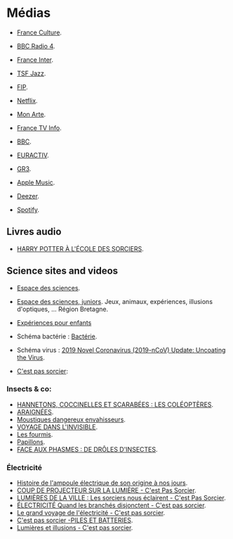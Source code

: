 # Médias

 * [France Culture](https://www.franceculture.fr/programmes).
 * [BBC Radio 4](https://www.bbc.co.uk/radio4).
 * [France Inter](https://www.franceinter.fr/).
 * [TSF Jazz](https://www.franceinter.fr/).
 * [FIP](https://www.fip.fr/).
 * [Netflix](https://www.netflix.com/).
 * [Mon Arte](https://my.arte.tv/index.php?lang=fr#section/landing).
 * [France TV Info](https://www.francetvinfo.fr/).
 * [BBC](https://www.bbc.com/).
 * [EURACTIV](https://www.euractiv.fr/).
 * [GR3](https://www.raiplayradio.it/programmi/gr3/).

 * [Apple Music](https://music.apple.com/).
 * [Deezer](http://www.deezer.com).
 * [Spotify](http://www.spotify.com).

## Livres audio

 * [HARRY POTTER À L'ÉCOLE DES SORCIERS](https://www.franceculture.fr/emissions/harry-potter-a-lecole-des-sorciers/chapitres-1-et-2-le-survivant-et-une-vitre-disparait).

## Science sites and videos

 * [Espace des sciences](https://www.espace-sciences.org/).
  + [Espace des sciences, juniors](https://www.espace-sciences.org/juniors). Jeux, animaux, expériences, illusions d'optiques, ... Région Bretagne.
 * [Expériences pour enfants](http://www.momes.net/Apprendre/Sciences/Experiences-pour-enfants)
 * Schéma bactérie : [Bactérie](https://fr.vikidia.org/wiki/Bact%C3%A9rie).
 * Schéma virus : [2019 Novel Coronavirus (2019-nCoV) Update: Uncoating the Virus](https://asm.org/Articles/2020/January/2019-Novel-Coronavirus-2019-nCoV-Update-Uncoating).

 * [C'est pas sorcier](https://www.youtube.com/channel/UCENv8pH4LkzvuSV_qHIcslg):

### Insects & co:

 * [HANNETONS, COCCINELLES ET SCARABÉES : LES COLÉOPTÈRES](https://www.youtube.com/watch?v=IgpF1MtK8s0).
 * [ARAIGNÉES](https://www.youtube.com/watch?v=kiiuEvONFAc).
 * [Moustiques dangereux envahisseurs](https://www.youtube.com/watch?v=85NwOQpJU94).
 * [VOYAGE DANS L'INVISIBLE](https://www.youtube.com/watch?v=VPaIB6PHV8g).
 * [Les fourmis](https://www.youtube.com/watch?v=4Psgj2AIUcY).
 * [Papillons](https://www.youtube.com/watch?v=Qf0y99eogAc).
 * [FACE AUX PHASMES : DE DRÔLES D'INSECTES](https://www.youtube.com/watch?v=wR_OD1stTCY).

### Électricité

 * [Histoire de l'ampoule électrique de son origine à nos jours](https://www.youtube.com/watch?v=y_JYqoF5QDI).
 * [COUP DE PROJECTEUR SUR LA LUMIÈRE - C'est Pas Sorcier](https://www.youtube.com/watch?v=AsG9vYuuIg4).
 * [LUMIÈRES DE LA VILLE : Les sorciers nous éclairent - C'est Pas Sorcier](https://www.youtube.com/watch?v=GRwOsXCW2jM).
 * [ÉLECTRICITÉ Quand les branchés disjonctent - C'est pas sorcier](https://www.youtube.com/watch?v=py88xUzawiw).
 * [Le grand voyage de l'électricité - C'est pas sorcier](https://www.youtube.com/watch?v=rMwuReV9DXk).
 * [C'est pas sorcier -PILES ET BATTERIES](https://www.youtube.com/watch?v=mItO3l82Ic0).
 * [Lumières et illusions - C'est pas sorcier](https://www.youtube.com/watch?v=P-VTfLDiMWM).



